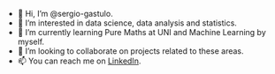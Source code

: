 - 👋 Hi, I’m @sergio-gastulo.
- 👀 I’m interested in data science, data analysis and statistics.
- 🌱 I’m currently learning Pure Maths at UNI and Machine Learning by myself.
- 💞️ I’m looking to collaborate on projects related to these areas.
- 📫 You can reach me on [LinkedIn](https://www.linkedin.com/in/sergio-gastulo/).

<!---
sergio-gastulo/sergio-gastulo is a ✨ special ✨ repository because its `README.md` (this file) appears on your GitHub profile.
You can click the Preview link to take a look at your changes.
--->

